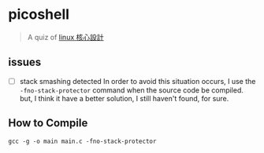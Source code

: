 # picoshell

> A quiz of [linux 核心設計](https://hackmd.io/@sysprog/linux2021-quiz7/https%3A%2F%2Fhackmd.io%2F%40sysprog%2FSJ18gZYrO)

## issues
- [ ] stack smashing detected
In order to avoid this situation occurs, I use the `-fno-stack-protector` command when the source code be compiled.
but, I think it have a better solution, I still haven't found, for sure.

## How to Compile
```shell=
gcc -g -o main main.c -fno-stack-protector
```
